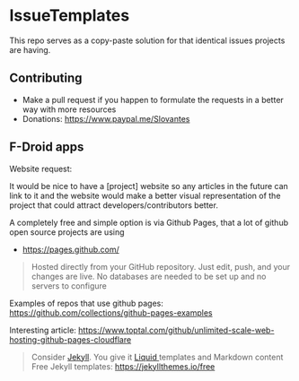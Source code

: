 # IssueTemplates
This repo serves as a copy-paste solution for that identical issues projects are having.

## Contributing

- Make a pull request if you happen to formulate the requests in a better way with more resources
- Donations: https://www.paypal.me/Slovantes

## F-Droid apps

Website request:

It would be nice to have a [project] website so any articles in the future can link to it and the website would make a better visual representation of the project that could attract developers/contributors better.

A completely free and simple option is via Github Pages, that a lot of github open source projects are using
- https://pages.github.com/

> Hosted directly from your GitHub repository. Just edit, push, and your changes are live.
> No databases are needed to be set up and no servers to configure

Examples of repos that use github pages: https://github.com/collections/github-pages-examples

Interesting article: https://www.toptal.com/github/unlimited-scale-web-hosting-github-pages-cloudflare

> Consider [Jekyll](https://jekyllrb.com/). You give it [Liquid ](https://jekyllrb.com/docs/liquid/)templates and Markdown content
Free Jekyll templates: https://jekyllthemes.io/free

